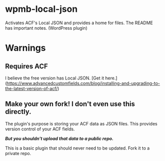# wpmb-local-json
Activates ACF's Local JSON and provides a home for files. The README has important notes. (WordPress plugin)

# Warnings
## Requires ACF
I believe the free version has Local JSON. [Get it here.] (https://www.advancedcustomfields.com/blog/installing-and-upgrading-to-the-latest-version-of-acf/)

## Make your own fork! I don't even use this directly.
The plugin's purpose is storing your ACF data as JSON files. This provides version control of your ACF fields.

**_But you shouldn't upload that data to a public repo._**

This is a basic plugin that should never need to be updated. Fork it to a private repo.
